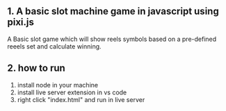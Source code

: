 ## 1. A basic slot machine game in javascript using pixi.js

A Basic slot game which will show reels symbols based on a pre-defined reeels set and calculate winning.

## 2. how to run

1. install node in your machine
2. install live server extension in vs code
3. right click "index.html" and run in live server
